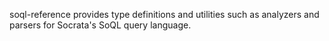 soql-reference provides type definitions and utilities such as analyzers and parsers for Socrata's SoQL query language.